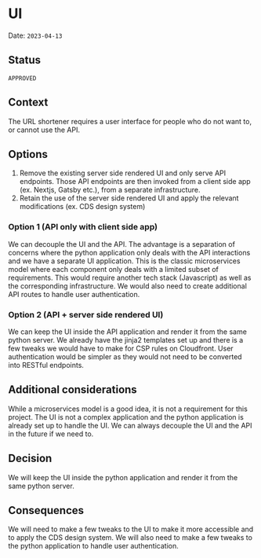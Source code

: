 # UI

Date: `2023-04-13`

## Status

`APPROVED`

## Context

The URL shortener requires a user interface for people who do not want to, or cannot use the API.

## Options

1. Remove the existing server side rendered UI and only serve API endpoints. Those API endpoints are then invoked from a client side app (ex. Nextjs, Gatsby etc.), from a separate infrastructure.
2. Retain the use of the server side rendered UI and apply the relevant modifications (ex. CDS design system)

### Option 1 (API only with client side app)

We can decouple the UI and the API. The advantage is a separation of concerns where the python application only deals with the API interactions and we have a separate UI application. This is the classic microservices model where each component only deals with a limited subset of requirements. This would require another tech stack (Javascript) as well as the corresponding infrastructure. We would also need to create additional API routes to handle user authentication.

### Option 2 (API + server side rendered UI)

We can keep the UI inside the API application and render it from the same python server. We already have the jinja2 templates set up and there is a few tweaks we would have to make for CSP rules on Cloudfront. User authentication would be simpler as they would not need to be converted into RESTful endpoints.

## Additional considerations

While a microservices model is a good idea, it is not a requirement for this project. The UI is not a complex application and the python application is already set up to handle the UI. We can always decouple the UI and the API in the future if we need to.

## Decision

We will keep the UI inside the python application and render it from the same python server.

## Consequences

We will need to make a few tweaks to the UI to make it more accessible and to apply the CDS design system. We will also need to make a few tweaks to the python application to handle user authentication.